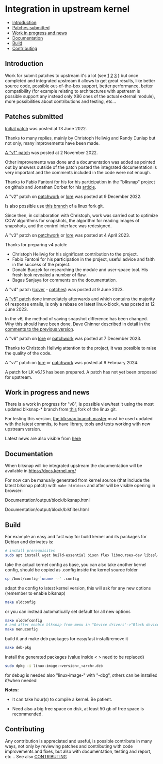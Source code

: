 # Integration in upstream kernel

* [Introduction](#introduction)
* [Patches submitted](#patches-submitted)
* [Work in progress and news](#work-in-progress-and-news)
* [Documentation](#documentation)
* [Build](#build)
* [Contributing](#contributing)

## Introduction

Work for submit patches to upstream it's a lot (see [1](https://docs.kernel.org/process/5.Posting.html "Posting patches") [2](https://docs.kernel.org/process/submitting-patches.html "Submitting patches: the essential guide to getting your code into the kernel") [3](https://docs.kernel.org/process/submit-checklist.html "Linux Kernel patch submission checklist") )
but once completed and integrated upstream it allows to get great results,
like better source code, possible out-of-the-box support, better performance,
better compatibility (for example relating to architectures with upstream is
possible support any instead only X86 ones of the actual external module),
more possibilities about contributions and testing, etc...

## Patches submitted

[Initial patch](https://lore.kernel.org/linux-block/1655135593-1900-1-git-send-email-sergei.shtepa@veeam.com/) was posted at 13 June 2022.

Thanks to many replies, mainly by Christoph Hellwig and Randy Dunlap but not only,
many improvements have been made.

[A "v1" patch](https://lore.kernel.org/lkml/20221102155101.4550-1-sergei.shtepa@veeam.com/) was posted at 2 November 2022.

Other improvements was done and a documentation was added as pointed out by answers
outside of the patch posted the integrated documentation is very important
and the comments included in the code were not enough.

Thanks to Fabio Fantoni for his for his participation in the "blksnap" project on github
and Jonathan Corbet for his [article](https://lwn.net/Articles/914031/).

A "v2" patch on [patchwork](https://patchwork.kernel.org./project/linux-block/list/?series=703315) or [lore](https://lore.kernel.org/linux-block/20221209142331.26395-1-sergei.shtepa@veeam.com/) was posted at 9 December 2022.

Is also possible use [this branch](https://github.com/SergeiShtepa/linux/commits/blksnap_lk6.1-rc8_v5) of a linux fork git.

Since then, in collaboration with Christoph, work was carried out to optimize
COW algorithms for snapshots, the algorithm for reading images of snapshots,
and the control interface was redesigned.

A "v3" patch on [patchwork](https://patchwork.kernel.org/project/linux-block/list/?series=737222) or [lore](https://lore.kernel.org/linux-block/20230404140835.25166-1-sergei.shtepa@veeam.com/) was posted at 4 April 2023.

Thanks for preparing v4 patch:
- Christoph Hellwig for his significant contribution to the project.
- Fabio Fantoni for his participation in the project, useful advice and faith in the success of the project.
- Donald Buczek for researching the module and user-space tool. His fresh look revealed a number of flaw.
- Bagas Sanjaya for comments on the documentation.

A "v4" patch ([cover](https://lore.kernel.org/lkml/20230609115206.4649-1-sergei.shtepa@veeam.com/) - [patches](https://lore.kernel.org/lkml/20230609115858.4737-1-sergei.shtepa@veeam.com/)) was posted at 9 June 2023.

[A "v5" patch](https://lore.kernel.org/linux-block/ZIcsijGWeyk%2FFjHs@infradead.org/T/#mc6b9e9bb70021d25decba816766a80fe54911539) done immediately afterwards and which contains the majority of response emails, is only a rebase on latest linux-block, was posted at 12 June 2023.

In the v6, the method of saving snapshot difference has been changed.
Why this should have been done, Dave Chinner described in detail in the [comments to the previous version](https://lore.kernel.org/lkml/20230612135228.10702-1-sergei.shtepa@veeam.com/T/#mfe9b8f46833011deea4b24714212230ac38db978).

A "v6" patch on [lore](https://lore.kernel.org/linux-block/14d5d31e-0dbe-8d04-91a6-82a886f8e92a@veeam.com/T/#t) or [patchwork](https://patchwork.kernel.org/project/linux-block/list/?series=804089&archive=both) was posted at 7 December 2023.

Thanks to Christoph Hellwig attention to the project, it was possible to raise the quality of the code.

A "v7" patch on [lore](https://lore.kernel.org/all/20240209160204.1471421-1-sergei.shtepa@linux.dev/) or [patchwork](https://patchwork.kernel.org/project/linux-block/list/?series=824711&archive=both) was posted at 9 February 2024.

A patch for LK v6.15 has been prepared. A patch has not yet been proposed for upstream.

## Work in progress and news

There is a work in progress for "v8",
is possible view/test it using the most updated blksnap-* branch from [this](https://github.com/SergeiShtepa/linux/branches) fork of the linux git.

For testing this version, [the blksnap branch master](https://github.com/veeam/blksnap/tree/master) must be used updated with the latest commits,
to have library, tools and tests working with new upstream version.

Latest news are also visible from [here](https://github.com/veeam/blksnap/issues/2)

## Documentation

When blksnap will be integrated upstream the documentation will be available in
https://docs.kernel.org/

For now can be manually generated from kernel source (that include the latest
blksnap patch) with `make htmldocs` and after will be visible opening in browser:

Documentation/output/block/blksnap.html

Documentation/output/block/blkfilter.html

## Build

For example an easy and fast way for build kernel and its packages for Debian and
derivates is:
``` bash
# install prerequisites
sudo apt install wget build-essential bison flex libncurses-dev libssl-dev libelf-dev dwarves
```
take the actual kernel config as base, you can also take another kernel config,
should be copied as .config inside the kernel source folder
``` bash
cp /boot/config-`uname -r` .config
```
adapt the config to latest kernel version, this will ask for any new options
(remember to enable blksnap)
``` bash
make oldconfig
```
or you can instead automatically set default for all new options
``` bash
make olddefconfig
# and after enable blksnap from menu in "Device drivers"->"Block devices"
make menuconfig
```
build it and make deb packages for easy/fast install/remove it
``` bash
make deb-pkg
```
install the generated packages (value inside < > need to be replaced)
``` bash
sudo dpkg -i linux-image-<version>_<arch>.deb
```
for debug is needed also "linux-image-" with "-dbg", others can be installed if/when needed

**Notes:**

- It can take hour(s) to compile a kernel. Be patient.

- Need also a big free space on disk, at least 50 gb of free space is recommended.

## Contributing

Any contribution is appreciated and useful, is possible contribute in many ways,
not only by reviewing patches and contributing with code improvements and fixes,
but also with documentation, testing and report, etc...
See also [CONTRIBUTING](../CONTRIBUTING.md)
